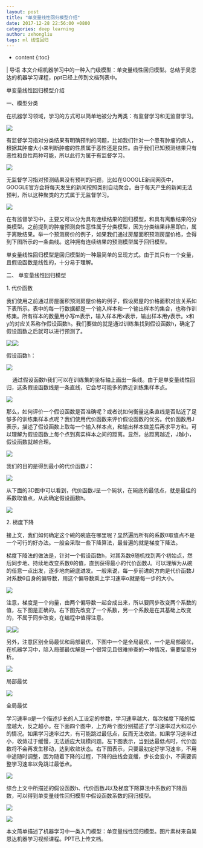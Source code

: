 ```yaml
---
layout: post
title: "单变量线性回归模型介绍"
date: 2017-12-28 22:56:00 +0800
categories: deep learning
author: zehongliu
tags: ml 线性回归
---
```


* content
{:toc}

| 导语 本文介绍机器学习中的一种入门级模型：单变量线性回归模型。总结于吴恩达的机器学习课程，ppt已经上传到文档列表中。

单变量线性回归模型介绍

一、模型分类
<!--more-->

在机器学习领域，学习的方式可以简单地被分为两类：有监督学习和无监督学习。

![](/image/dan_bian_liang_xian_xing_hui_gui_mo_xing_jie_shao/1dc682412dddb6fae81446f82c731763a5f2b914763e6c0bc80d3d6ee043e395)

有监督学习指对分类结果有明确预判的问题，比如我们针对一个患有肿瘤的病人，根据其肿瘤大小来判断肿瘤的性质属于恶性还是良性。由于我们已知预测结果只有恶性和良性两种可能，所以此行为属于有监督学习。

![](/image/dan_bian_liang_xian_xing_hui_gui_mo_xing_jie_shao/af2769b8c7bc9b3b5985f3b67ec26f984b442f17167d50087c14e20db5a07f29)

无监督学习指对预测结果没有预判的问题，比如在GOOGLE新闻网页中，GOOGLE官方会将每天发生的新闻按照类别自动聚合。由于每天产生的新闻无法预判，所以这种聚类的方式属于无监督学习。

![](/image/dan_bian_liang_xian_xing_hui_gui_mo_xing_jie_shao/c3e811c845e550def7874b4d592513211c292b1ae7b23c89f174485433afd6f0)

在有监督学习中，主要又可以分为具有连续结果的回归模型，和具有离散结果的分类模型。之前提到的肿瘤预测良性恶性属于分类模型，因为分类结果非黑即白，属于离散结果。举一个预测房价的例子，如果我们通过房屋面积预测房屋价格，会得到下图所示的一条曲线。这种拥有连续结果的预测模型属于回归模型。

单变量线性回归模型是回归模型的一种最简单的呈现方式。由于其只有一个变量，且假设函数是线性的，十分易于理解。

二、 单变量线性回归模型

1\. 代价函数

我们使用之前通过房屋面积预测房屋价格的例子，假设房屋的价格面积对应关系如下表所示。表中的每一行数据都是一个输入样本和一个输出样本的集合，也称作训练集。所有样本的数量用小写m表示，输入样本用x表示，输出样本用y表示。x和y的对应关系称作假设函数h。我们要做的就是通过训练集找到假设函数h，确定了假设函数之后就可以进行预测了。

![](/image/dan_bian_liang_xian_xing_hui_gui_mo_xing_jie_shao/5e5cc0d152816e24a2fa07ffd8ea905449cc52e2cac089bee2f1de48cb11aeaa)![](/image/dan_bian_liang_xian_xing_hui_gui_mo_xing_jie_shao/07689ec61e85aa5228184ecb8f58d4d50b8583c4601101befb734b0eae96b685)

假设函数h：

![](/image/dan_bian_liang_xian_xing_hui_gui_mo_xing_jie_shao/19b63a931600b62ad508f2735d125654d1d03769ec28dbcf850d6770bcac9f6d)

    通过假设函数h我们可以在训练集的坐标轴上画出一条线。由于是单变量线性回归，这条假设函数线是一条直线，它会尽可能多的靠近训练集样本点。

![](/image/dan_bian_liang_xian_xing_hui_gui_mo_xing_jie_shao/9b97fc6f7c99911d61ccd02da94d2d1f90547abd6df70201d98b7836bda61729)

那么，如何评价一个假设函数是否准确呢？或者说如何衡量这条直线是否贴近了足够多的训练集样本点呢？我们使用代价函数来评价假设函数的优劣。代价函数用J表示，描述了假设函数上取每一个输入样本点，和输出样本做差后再求平方和。可以理解为假设函数上每个点到真实样本之间的距离。显然，总距离越近，J越小，假设函数就越合理。

![](/image/dan_bian_liang_xian_xing_hui_gui_mo_xing_jie_shao/06f84f21f91d3793c48bff4a5aa033560f9d8a6d71ed6e6dc56da4a95632407f)

我们的目的是得到最小的代价函数J：

![](/image/dan_bian_liang_xian_xing_hui_gui_mo_xing_jie_shao/89bd778b2b809e1d15196b5139a37ea420bcfbef1666678f0b70d94b1486b031)

从下面的3D图中可以看到，代价函数J呈一个碗状，在碗底的最低点，就是最佳的系数取值点，从此确定假设函数h。

![](/image/dan_bian_liang_xian_xing_hui_gui_mo_xing_jie_shao/46eb9ac0a5b9ca24006621e80f46f1ebaa28981d537adb265528ae71af5718ca)

2\. 梯度下降

接上文，我们如何确定这个碗的碗底在哪里呢？显然遍历所有的系数θ取值点不是一个可行的好办法。一般会采取一些下降算法，最普遍的就是梯度下降法。

梯度下降法的做法是，针对一个假设函数h，对其系数θ随机找到两个初始点，然后同步地、持续地改变系数θ的值，直到获得最小的代价函数J。可以理解为从碗的任意一点出发，逐步地向碗底进发。一般来说，每一步前进的方向是代价函数J对系数θ自身的偏导数，用这个偏导数乘上学习速率α就是每一步的大小。

![](/image/dan_bian_liang_xian_xing_hui_gui_mo_xing_jie_shao/4e45903ec484524644ed88d7207f6bdd7881dd01c0cb9357924f656a4d0b08bd)

注意，梯度是一个向量，由两个偏导数一起合成出来，所以要同步改变两个系数的值，左下图是正确的。右下图先改变了一个系数，另一个系数是在其基础上改变的，不属于同步改变，在编程中值得注意。

![](/image/dan_bian_liang_xian_xing_hui_gui_mo_xing_jie_shao/b37e3a8d88259511b0b8c828f12929a5e1805b4c93235eb35015f9c3859ce7dd)![](/image/dan_bian_liang_xian_xing_hui_gui_mo_xing_jie_shao/59d025d4a15e520feae8d770dad3b965bbea69d7bb2789d41323785e8aed6fae)

另外，注意区别全局最优和局部最优，下图中一个是全局最优，一个是局部最优，在机器学习中，陷入局部最优解是一个很常见且很难排查的一种情况，需要留意分析。

![](/image/dan_bian_liang_xian_xing_hui_gui_mo_xing_jie_shao/13732e372f70aaf2c23f960abab551bbb08c5d97cf7f6c9e99e3ff3ee6096db1)

局部最优

![](/image/dan_bian_liang_xian_xing_hui_gui_mo_xing_jie_shao/f6152e7df3d49ea69878b593e3eaddcc3569b77630f67bee6df3277aec28a099)

全局最优

学习速率α是一个描述步长的人工设定的参数，学习速率越大，每次梯度下降的幅度越大，反之越小。在下面四个图中，上方两个图分别描述了学习速率过大和过小的情况。如果学习速率过大，有可能跳过最低点，反而无法收敛。如果学习速率过小，收敛过于缓慢，无法适应大规模问题。左下图表示，当到达最低点时，代价函数将不会再发生移动，达到收敛状态。右下图表示，只要最初定好学习速率，不用中途随时调整，因为随着下降的过程，下降的曲线会变缓，步长会变小，不需要调整学习速率以免跳过最低点。

![](/image/dan_bian_liang_xian_xing_hui_gui_mo_xing_jie_shao/dce5649a27cf5b825ba9d7a0edd3c77eaa3f8b72c502b04c3bbe741f6b4beb25)

综合上文中所描述的假设函数h、代价函数J以及梯度下降算法中系数的下降函数，可以得到单变量线性回归模型中假设函数系数的回归模型。

![](/image/dan_bian_liang_xian_xing_hui_gui_mo_xing_jie_shao/ed1ea1e1cdd355f9bce551656543900616e73335e6fe1397f82bfe5dfd24ee36)

![](/image/dan_bian_liang_xian_xing_hui_gui_mo_xing_jie_shao/2b0d08ef67afe218864853b01b64c1fffd84809a41de308e5ddd0f6cd3998597)

本文简单描述了机器学习中一类入门模型：单变量线性回归模型。图片素材来自吴恩达机器学习视频课程。PPT已上传文档。

